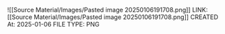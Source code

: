 ![[Source Material/Images/Pasted image 20250106191708.png]]
LINK: [[Source Material/Images/Pasted image 20250106191708.png]]
CREATED At: 2025-01-06
FILE TYPE: PNG
